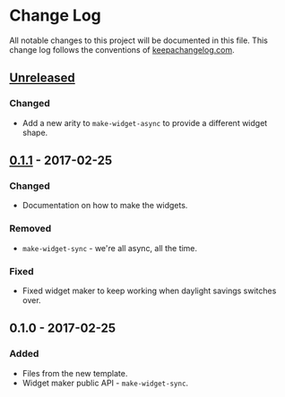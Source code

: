 # Change Log
All notable changes to this project will be documented in this file. This change log follows the conventions of [keepachangelog.com](http://keepachangelog.com/).

## [Unreleased]
### Changed
- Add a new arity to `make-widget-async` to provide a different widget shape.

## [0.1.1] - 2017-02-25
### Changed
- Documentation on how to make the widgets.

### Removed
- `make-widget-sync` - we're all async, all the time.

### Fixed
- Fixed widget maker to keep working when daylight savings switches over.

## 0.1.0 - 2017-02-25
### Added
- Files from the new template.
- Widget maker public API - `make-widget-sync`.

[Unreleased]: https://github.com/your-name/defshef-dojo-knn/compare/0.1.1...HEAD
[0.1.1]: https://github.com/your-name/defshef-dojo-knn/compare/0.1.0...0.1.1
